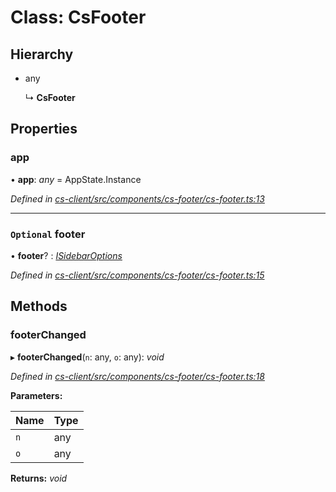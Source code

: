 # Class: CsFooter

## Hierarchy

* any

  ↳ **CsFooter**

## Properties

###  app

• **app**: *any* =  AppState.Instance

*Defined in [cs-client/src/components/cs-footer/cs-footer.ts:13](https://github.com/RichardHovenkamp/csnext/blob/eefa977/packages/cs-client/src/components/cs-footer/cs-footer.ts#L13)*

___

### `Optional` footer

• **footer**? : *[ISidebarOptions](../interfaces/_cs_core_src_project_sidebar_options_.isidebaroptions.md)*

*Defined in [cs-client/src/components/cs-footer/cs-footer.ts:15](https://github.com/RichardHovenkamp/csnext/blob/eefa977/packages/cs-client/src/components/cs-footer/cs-footer.ts#L15)*

## Methods

###  footerChanged

▸ **footerChanged**(`n`: any, `o`: any): *void*

*Defined in [cs-client/src/components/cs-footer/cs-footer.ts:18](https://github.com/RichardHovenkamp/csnext/blob/eefa977/packages/cs-client/src/components/cs-footer/cs-footer.ts#L18)*

**Parameters:**

Name | Type |
------ | ------ |
`n` | any |
`o` | any |

**Returns:** *void*
